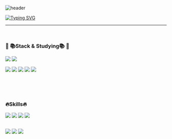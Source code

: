 
![header](https://capsule-render.vercel.app/api?type=waving&color=E5BEEC&text=&animation=twinkling&height=80)

[![Typing SVG](https://readme-typing-svg.demolab.com?font=Alkatra&weight=500&size=45&duration=4000&pause=3&color=E5BEEC&center=false&vCenter=false&multiline=true&repeat=true&width=1000&height=100&lines=Welcome+to+Sangji's+GitHub!👋)](https://git.io/typing-svg)
 
<div align="left">
 
 ---
 
<br>


### 🌱 📚Stack & Studying📚 🌱
<img src ="https://img.shields.io/badge/springBoot-6DB33F?style=flat-square&logo=SpringBoot&logoColor=white"/></a>
<img src ="https://img.shields.io/badge/PostMan-FF6C37?style=flat-square&logo=PostMan&logoColor=white"/></a>

<img src="https://img.shields.io/badge/Java-007396?style=flat-square&logo=JAVA&logoColor=white"></a>
<img src="https://img.shields.io/badge/MySQL-4479A1?style=flat-square&logo=MySQL&logoColor=white"/>
<img src="https://img.shields.io/badge/mariaDB-003545?style=flat-square&logo=mariaDB&logoColor=white"/>
  <img src="https://img.shields.io/badge/Oracle%20SQL-F80000?style=flat&logo=Oracle&logoColor=white" />
<img src ="https://img.shields.io/badge/AWS-232F3E?style=flat-square&logo=Amazon AWS&logoColor=white"/></a>

<br><br><br>


### 🔥Skills🔥
<img src="https://img.shields.io/badge/html5-E34F26?style=flat-square&logo=HTML5&logoColor=white"/>
<img src="https://img.shields.io/badge/CSS3-1572B6?style=flat-square&logo=css3&logoColor=white"/>
<img src="https://img.shields.io/badge/JAVASCRIPT-F7DF1E?style=flat-square&logo=javascript&logoColor=white"/>
<img src="https://img.shields.io/badge/GITHUB-black?style=flat-square&logo=Github&logoColor=white"/>

<br></a>
<img src="https://img.shields.io/badge/IntelliJ-black?style=flat-square&logo=IntelliJidea&logoColor=white"/>
<img src="https://img.shields.io/badge/VScode-007ACC?style=flat-square&logo=visualstudiocode&logoColor=white"/>
<img src="https://img.shields.io/badge/Notion-black?style=flat-square&logo=notion&logoColor=white"/>





<!--
📞 Contact 📞
<div style="display:flex; flex-direction:row;">
    <a href="ksg165000@gmail.com">
        <img src="https://img.shields.io/badge/Gmail-EA4335?style=for-the-badge&logo=Gmail&logoColor=white"> 
    </a>
</div><br>


<!-- ![Sangji's GitHub stats](https://github-readme-stats.vercel.app/api?username=qwr133&show_icons=true&theme=radical) -->
